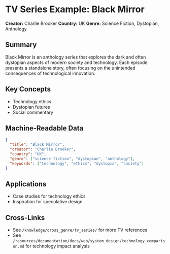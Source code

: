 # TV Series Example: Black Mirror

**Creator:** Charlie Brooker
**Country:** UK
**Genre:** Science Fiction, Dystopian, Anthology

## Summary
Black Mirror is an anthology series that explores the dark and often dystopian aspects of modern society and technology. Each episode presents a standalone story, often focusing on the unintended consequences of technological innovation.

## Key Concepts
- Technology ethics
- Dystopian futures
- Social commentary

## Machine-Readable Data
```json
{
  "title": "Black Mirror",
  "creator": "Charlie Brooker",
  "country": "UK",
  "genre": ["science fiction", "dystopian", "anthology"],
  "keywords": ["technology", "ethics", "dystopia", "society"]
}
```

## Applications
- Case studies for technology ethics
- Inspiration for speculative design

## Cross-Links
- See `/knowledge/cross_genre/tv_series/` for more TV references
- See `/resources/documentation/docs/web/system_design/technology_comparison.md` for technology impact analysis
